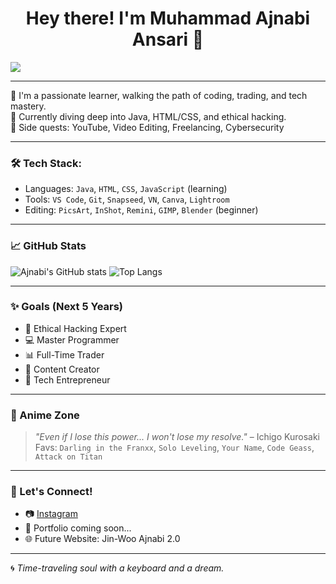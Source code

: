 <h1 align="center">Hey there! I'm Muhammad Ajnabi Ansari 👋</h1>

<img src="https://readme-typing-svg.herokuapp.com?font=Fira+Code&size=24&pause=1000&color=00FF9F&center=true&vCenter=true&width=440&lines=Student+%7C+Coder+%7C+Editor;Learning+Java%2C+Web+Dev+%26+Hacking;Anime+Fan+%7C+Future+Tech+Founder" />

---

🌟 I'm a passionate learner, walking the path of coding, trading, and tech mastery.  
🚀 Currently diving deep into Java, HTML/CSS, and ethical hacking.  
🎯 Side quests: YouTube, Video Editing, Freelancing, Cybersecurity

---

### 🛠️ Tech Stack:
- Languages: `Java`, `HTML`, `CSS`, `JavaScript` (learning)
- Tools: `VS Code`, `Git`, `Snapseed`, `VN`, `Canva`, `Lightroom`
- Editing: `PicsArt`, `InShot`, `Remini`, `GIMP`, `Blender` (beginner)

---

### 📈 GitHub Stats
![Ajnabi's GitHub stats](https://github-readme-stats.vercel.app/api?username=ajnabiX&show_icons=true&theme=radical)
![Top Langs](https://github-readme-stats.vercel.app/api/top-langs/?username=ajnabiX&layout=compact&theme=tokyonight)

---

### ✨ Goals (Next 5 Years)
- 🔐 Ethical Hacking Expert  
- 💻 Master Programmer  
- 📊 Full-Time Trader  
- 📱 Content Creator  
- 🧠 Tech Entrepreneur

---

### 🐉 Anime Zone
> *"Even if I lose this power... I won't lose my resolve."* – Ichigo Kurosaki  
Favs: `Darling in the Franxx`, `Solo Leveling`, `Your Name`, `Code Geass`, `Attack on Titan`

---

### 💬 Let's Connect!
- 📷 [Instagram](https://instagram.com/ajnabiX)  
- 💼 Portfolio coming soon...  
- 🌐 Future Website: Jin-Woo Ajnabi 2.0

---

🌀 *Time-traveling soul with a keyboard and a dream.*  
